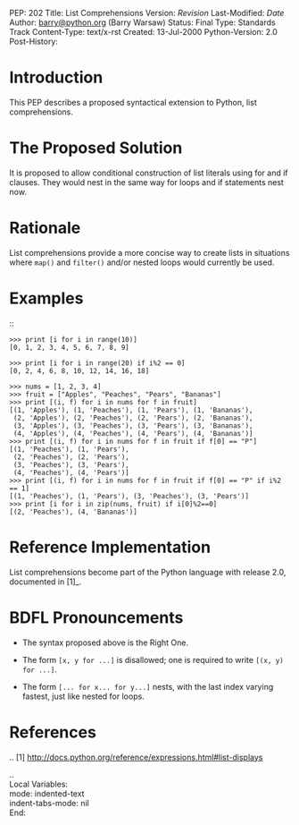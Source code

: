 PEP: 202
Title: List Comprehensions
Version: $Revision$
Last-Modified: $Date$
Author: barry@python.org (Barry Warsaw)
Status: Final
Type: Standards Track
Content-Type: text/x-rst
Created: 13-Jul-2000
Python-Version: 2.0
Post-History:


Introduction
============

This PEP describes a proposed syntactical extension to Python, list
comprehensions.


The Proposed Solution
=====================

It is proposed to allow conditional construction of list literals using for and
if clauses.  They would nest in the same way for loops and if statements nest
now.


Rationale
=========

List comprehensions provide a more concise way to create lists in situations
where ``map()`` and ``filter()`` and/or nested loops would currently be used.


Examples
========

::

    >>> print [i for i in range(10)]
    [0, 1, 2, 3, 4, 5, 6, 7, 8, 9]

    >>> print [i for i in range(20) if i%2 == 0]
    [0, 2, 4, 6, 8, 10, 12, 14, 16, 18]

    >>> nums = [1, 2, 3, 4]
    >>> fruit = ["Apples", "Peaches", "Pears", "Bananas"]
    >>> print [(i, f) for i in nums for f in fruit]
    [(1, 'Apples'), (1, 'Peaches'), (1, 'Pears'), (1, 'Bananas'),
     (2, 'Apples'), (2, 'Peaches'), (2, 'Pears'), (2, 'Bananas'),
     (3, 'Apples'), (3, 'Peaches'), (3, 'Pears'), (3, 'Bananas'),
     (4, 'Apples'), (4, 'Peaches'), (4, 'Pears'), (4, 'Bananas')]
    >>> print [(i, f) for i in nums for f in fruit if f[0] == "P"]
    [(1, 'Peaches'), (1, 'Pears'),
     (2, 'Peaches'), (2, 'Pears'),
     (3, 'Peaches'), (3, 'Pears'),
     (4, 'Peaches'), (4, 'Pears')]
    >>> print [(i, f) for i in nums for f in fruit if f[0] == "P" if i%2 == 1]
    [(1, 'Peaches'), (1, 'Pears'), (3, 'Peaches'), (3, 'Pears')]
    >>> print [i for i in zip(nums, fruit) if i[0]%2==0]
    [(2, 'Peaches'), (4, 'Bananas')]


Reference Implementation
========================

List comprehensions become part of the Python language with release 2.0,
documented in [1]_.


BDFL Pronouncements
===================
* The syntax proposed above is the Right One.

* The form ``[x, y for ...]`` is disallowed; one is required to write
  ``[(x, y) for ...]``.

* The form ``[... for x... for y...]`` nests, with the last index
  varying fastest, just like nested for loops.


References
==========

.. [1] http://docs.python.org/reference/expressions.html#list-displays



..  
  Local Variables:  
  mode: indented-text  
  indent-tabs-mode: nil  
  End:  
